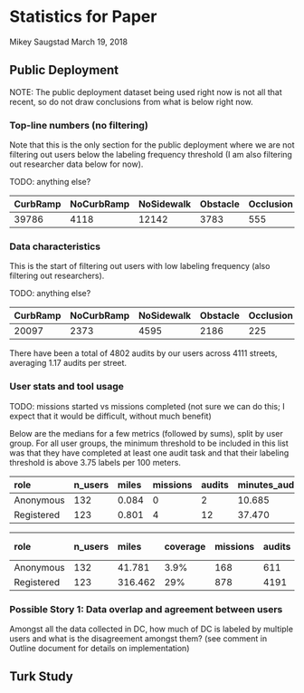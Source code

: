 Statistics for Paper
================
Mikey Saugstad
March 19, 2018

Public Deployment
-----------------

NOTE: The public deployment dataset being used right now is not all that recent, so do not draw conclusions from what is below right now.

### Top-line numbers (no filtering)

Note that this is the only section for the public deployment where we are not filtering out users below the labeling frequency threshold (I am also filtering out researcher data below for now).

TODO: anything else?

| CurbRamp | NoCurbRamp | NoSidewalk | Obstacle | Occlusion | Other | SurfaceProblem | Total |
|:---------|:-----------|:-----------|:---------|:----------|:------|:---------------|:------|
| 39786    | 4118       | 12142      | 3783     | 555       | 178   | 3582           | 64144 |

### Data characteristics

This is the start of filtering out users with low labeling frequency (also filtering out researchers).

TODO: anything else?

| CurbRamp | NoCurbRamp | NoSidewalk | Obstacle | Occlusion | Other | SurfaceProblem | Total |
|:---------|:-----------|:-----------|:---------|:----------|:------|:---------------|:------|
| 20097    | 2373       | 4595       | 2186     | 225       | 105   | 1328           | 30909 |

There have been a total of 4802 audits by our users across 4111 streets, averaging 1.17 audits per street.

### User stats and tool usage

TODO: missions started vs missions completed (not sure we can do this; I expect that it would be difficult, without much benefit)

Below are the medians for a few metrics (followed by sums), split by user group. For all user groups, the minimum threshold to be included in this list was that they have completed at least one audit task and that their labeling threshold is above 3.75 labels per 100 meters.

| role       | n\_users | miles | missions | audits | minutes\_audited | minutes\_per\_1k\_ft | labels | labels\_per\_100m | sessions | mins\_per\_sess |
|:-----------|:---------|:------|:---------|:-------|:-----------------|:---------------------|:-------|:------------------|:---------|:----------------|
| Anonymous  | 132      | 0.084 | 0        | 2      | 10.685           | 16.507               | 10     | 6.348             | 2        | 6.969           |
| Registered | 123      | 0.801 | 4        | 12     | 37.470           | 6.719                | 78     | 5.792             | 1        | 23.013          |

| role       | n\_users | miles   | coverage | missions | audits | hours\_audited | labels | &gt;1 sess |
|:-----------|:---------|:--------|:---------|:---------|:-------|:---------------|:-------|:-----------|
| Anonymous  | 132      | 41.781  | 3.9%     | 168      | 611    | 35.250         | 3751   | 63%        |
| Registered | 123      | 316.462 | 29%      | 878      | 4191   | 116.209        | 27158  | 39%        |

### Possible Story 1: Data overlap and agreement between users

Amongst all the data collected in DC, how much of DC is labeled by multiple users and what is the disagreement amongst them? (see comment in Outline document for details on implementation)

Turk Study
----------
